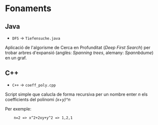 # Fonaments

## Java

- `DFS` -> `Tiefensuche.java`

Aplicació de l'algorisme de Cerca en Profunditat (*Deep First Search*) per trobar arbres d'expansió (anglès: *Spanning trees*, alemany: *Spannbäume*) en un graf.

## C++

- `C++` -> `coeff_poly.cpp`
    
Script simple que calucla de forma recursiva per un nombre enter *n* els coefficients del polinomi *(x+y)^n*

Per exemple:
        
        n=2 => x^2+2xy+y^2 => 1,2,1
